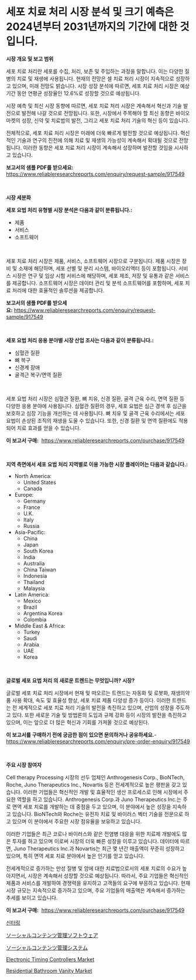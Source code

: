 <p><h1>세포 치료 처리 시장 분석 및 크기 예측은 2024년부터 2031년까지의 기간에 대한 것입니다.</h1></p><p><strong>시장 개요 및 보고 범위</strong></p>
<p><p>세포 치료 처리란 세포를 수집, 처리, 보존 및 주입하는 과정을 말합니다. 이는 다양한 질병의 치료 및 재생에 사용됩니다. 현재의 전망은 셀 치료 처리 시장이 지속적으로 성장하고 있으며, 미래 전망도 밝습니다. 시장 성장 분석에 따르면, 세포 치료 처리 시장은 예상 기간 동안 연평균 성장율인 12.6%로 성장할 것으로 예상됩니다. </p><p>시장 예측 및 최신 시장 동향에 따르면, 세포 치료 처리 시장은 계속해서 혁신과 기술 발전으로 발전해 나갈 것으로 전망됩니다. 또한, 시장에서 주목해야 할 최신 동향은 바이오 마켓의 성장, 신약 및 치료법의 발전, 그리고 세포 치료 처리 기술의 혁신 등이 있습니다.</p><p>전체적으로, 세포 치료 처리 시장은 미래에 더욱 빠르게 발전할 것으로 예상됩니다. 혁신적인 기술과 연구의 진전에 의해 치료 및 재생의 가능성이 계속해서 확대될 것으로 전망됩니다. 이러한 동향은 세포 치료 처리 시장이 계속해서 성장하며 발전할 것임을 시사하고 있습니다.</p></p>
<p><strong>보고서의 샘플 PDF를 받으세요:</strong> <a href="https://www.reliableresearchreports.com/enquiry/request-sample/917549">https://www.reliableresearchreports.com/enquiry/request-sample/917549</a></p>
<p>&nbsp;</p>
<p><strong>시장 세분화</strong></p>
<p><strong>세포 요법 처리 유형별 시장 분석은 다음과 같이 분류됩니다.:</strong></p>
<p><ul><li>제품</li><li>서비스</li><li>소프트웨어</li></ul></p>
<p>&nbsp;</p>
<p><p>세포 치료 처리 시장은 제품, 서비스, 소프트웨어 시장으로 구분됩니다. 제품 시장은 장비 및 소재에 해당하며, 세포 선별 및 분리 시스템, 바이오리액터 등이 포함됩니다. 서비스 시장은 연구 및 임상 시험 서비스에 해당하며, 세포 제조, 저장 및 유통과 같은 서비스를 제공합니다. 소프트웨어 시장은 데이터 관리 및 분석 소프트웨어를 포함하며, 세포 치료 처리에 대한 효율적인 솔루션을 제공합니다.</p></p>
<p><strong>보고서의 샘플 PDF를 받으세요:</strong>&nbsp;<a href="https://www.reliableresearchreports.com/enquiry/request-sample/917549">https://www.reliableresearchreports.com/enquiry/request-sample/917549</a></p>
<p>&nbsp;</p>
<p><strong> 세포 요법 처리 응용 분야별 시장 산업 조사는 다음과 같이 분류됩니다.:</strong></p>
<p><ul><li>심혈관 질환</li><li>뼈 복구</li><li>신경계 장애</li><li>골격근 복구/면역 질환</li></ul></p>
<p>&nbsp;</p>
<p><p>세포 요법 처리 시장은 심혈관 질환, 뼈 치유, 신경 질환, 골격 근육 수리, 면역 질환 등 다양한 응용 분야에 사용됩니다. 심혈관 질환의 경우, 세포 요법은 심근 경색 후 심근을 보호하고 심장 기능을 개선하는 데 사용됩니다. 뼈 치유 및 골격 근육 수리에서는 세포 요법이 손상된 조직의 재생을 도울 수 있습니다. 또한, 신경 질환 및 면역 질환에도 적용되어 치료 효과를 얻을 수 있습니다.</p></p>
<p><strong>이 보고서 구매:</strong>&nbsp; <a href="https://www.reliableresearchreports.com/purchase/917549">https://www.reliableresearchreports.com/purchase/917549</a></p>
<p>&nbsp;</p>
<p><strong>지역 측면에서 세포 요법 처리 지역별로 이용 가능한 시장 플레이어는 다음과 같습니다.:</strong></p>
<p><ul>
    <li>
        North America:
        <ul>
            <li>United States</li>
            <li>Canada</li>
        </ul>
    </li>
    <li>
        Europe:
        <ul>
            <li>Germany</li>
            <li>France</li>
            <li>U.K.</li>
            <li>Italy</li>
            <li>Russia</li>
        </ul>
    </li>
    <li>
        Asia-Pacific:
        <ul>
            <li>China</li>
            <li>Japan</li>
            <li>South Korea</li>
            <li>India</li>
            <li>Australia</li>
            <li>China Taiwan</li>
            <li>Indonesia</li>
            <li>Thailand</li>
            <li>Malaysia</li>
        </ul>
    </li>
    <li>
        Latin America:
        <ul>
            <li>Mexico</li>
            <li>Brazil</li>
            <li>Argentina Korea</li>
            <li>Colombia</li>
        </ul>
    </li>
    <li>
        Middle East & Africa:
        <ul>
            <li>Turkey</li>
            <li>Saudi</li>
            <li>Arabia</li>
            <li>UAE</li>
            <li>Korea</li>
        </ul>
    </li>
    </ul></p>
<p>&nbsp;</p>
<p><strong>글로벌 세포 요법 처리 의 새로운 트렌드는 무엇입니까? 시장?</strong></p>
<p><p>글로벌 세포 치료 처리 시장에서 현재 및 떠오르는 트렌드는 자동화 및 로봇화, 재생의약품 사용 확대, 속도 및 효율성 향상, 세포 치료 제품 다양성 증가 등이다. 이러한 트렌드는 전 세계적으로 세포 치료 처리 기술의 발전을 촉진하고 있으며, 산업의 성장을 주도하고 있다. 또한 새로운 기술 및 방법론의 도입과 규제 강화 등이 시장의 발전을 촉진하고 있으며, 이는 앞으로 더 많은 혁신과 기회를 가져올 것으로 예상된다.</p></p>
<p><strong>이 보고서를 구매하기 전에 궁금한 점이 있으면 문의하거나 공유하세요.</strong>- <a href="https://www.reliableresearchreports.com/enquiry/pre-order-enquiry/917549">https://www.reliableresearchreports.com/enquiry/pre-order-enquiry/917549</a></p>
<p>&nbsp;</p>
<p><strong>주요 시장 참여자</strong></p>
<p><p>Cell therapy Processing 시장의 선두 업체인 Anthrogenesis Corp., BioNTech, Roche, Juno Therapeutics Inc., Novartis 등은 전세계적으로 높은 평판을 갖고 있습니다. 이러한 기업들은 혁신적인 개발 및 효율적인 생산 프로세스로 인해 시장에서 주요한 역할을 하고 있습니다. Anthrogenesis Corp.과 Juno Therapeutics Inc.는 주로 면역 세포 치료를 개발하는 데 중점을 두고 있으며, 이 분야에서 높은 성장을 지속하고 있습니다. BioNTech와 Roche는 유전자 치료 및 바이러스 벡터 기술을 전문으로 하고 있으며 이 분야에서 주요한 시장 점유율을 보유하고 있습니다.</p><p>이러한 기업들은 최근 코로나 바이러스와 같은 전염병 대응을 위한 치료제 개발에도 많은 투자를 하고 있으며 이로써 시장의 더욱 빠른 성장을 이루고 있습니다. 데이터에 따르면, Juno Therapeutics Inc.과 Novartis는 최근 몇 년간 매출액이 꾸준히 성장하고 있으며, 특히 면역 세포 치료 분야에서 높은 인기를 얻고 있습니다.</p><p>전세계적으로 증가하는 만성 질병 및 암에 대한 치료법으로서의 세포 치료의 수요가 높아지면서, 시장은 계속해서 성장할 것으로 예상됩니다. 따라서, 주요 기업들은 혁신적인 제품과 서비스를 개발하여 경쟁력을 유지하고 고객들의 요구에 부응하고 있습니다. 현재 시장 규모는 지속적으로 증가하고 있으며, 주요 기업들의 매출액은 계속해서 증가하는 추세를 보이고 있습니다.</p></p>
<p><strong>이 보고서 구매:</strong>&nbsp;&nbsp;<a href="https://www.reliableresearchreports.com/purchase/917549">https://www.reliableresearchreports.com/purchase/917549</a></p>
<p><p><a href="https://github.com/trmesnao7959541/Market-Research-Report-List-1/blob/main/2594066183426.md">신터링</a></p><p><a href="https://github.com/adcxff01450218/Market-Research-Report-List-1/blob/main/8648258183372.md">ソーシャルコンテンツ管理ソフトウェア</a></p><p><a href="https://github.com/xnljig2898992/Market-Research-Report-List-1/blob/main/1004515183371.md">ソーシャルコンテンツ管理システム</a></p><p><a href="https://issuu.com/reportprime-2/docs/electronic-timing-controllers-market-size-2030.ppt">Electronic Timing Controllers Market</a></p><p><a href="https://issuu.com/reportprime-2/docs/residential-bathroom-vanity-market-size-2030.pptx">Residential Bathroom Vanity Market</a></p></p>
